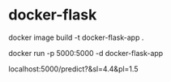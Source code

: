 # docker-flask

docker image build -t docker-flask-app .

docker run -p 5000:5000 -d docker-flask-app

localhost:5000/predict?&sl=4.4&pl=1.5
